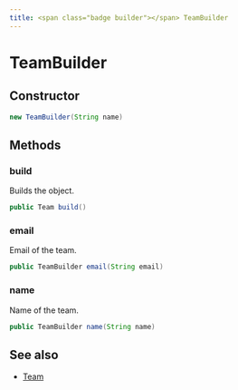 ```yaml
---
title: <span class="badge builder"></span> TeamBuilder
---
```

# <span class="badge builder"></span> TeamBuilder

## Constructor

```java
new TeamBuilder(String name)
```
## Methods

### <span class="badge object-method"></span> build

Builds the object.

```java
public Team build()
```

### <span class="badge object-method"></span> email

Email of the team.

```java
public TeamBuilder email(String email)
```

### <span class="badge object-method"></span> name

Name of the team.

```java
public TeamBuilder name(String name)
```

## See also

 * <span class="badge object-type-class"></span> [Team](./object-Team.md)
